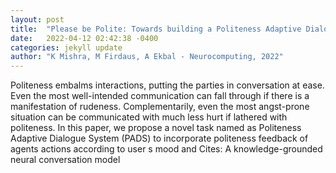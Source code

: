 ```yaml
---
layout: post
title:  "Please be Polite: Towards building a Politeness Adaptive Dialogue System for Goal-oriented Conversations"
date:   2022-04-12 02:42:38 -0400
categories: jekyll update
author: "K Mishra, M Firdaus, A Ekbal - Neurocomputing, 2022"
---
```

Politeness embalms interactions, putting the parties in conversation at ease. Even the most well-intended communication can fall through if there is a manifestation of rudeness. Complementarily, even the most angst-prone situation can be communicated with much less hurt if lathered with politeness. In this paper, we propose a novel task named as Politeness Adaptive Dialogue System (PADS) to incorporate politeness feedback of agents  actions according to user s mood and Cites: A knowledge-grounded neural conversation model